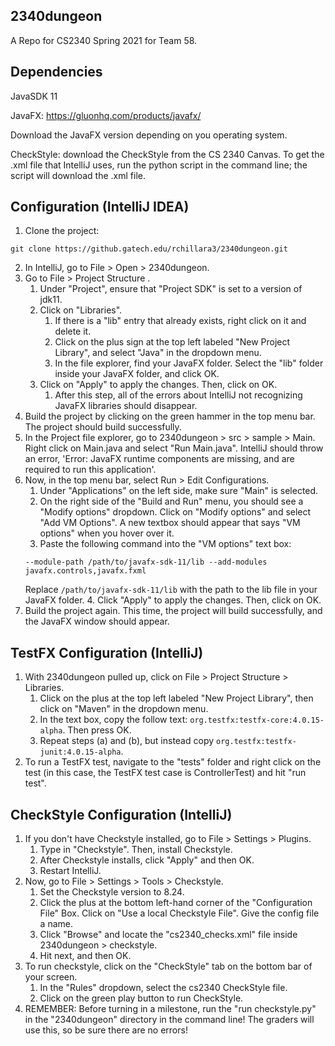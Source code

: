 ## 2340dungeon
A Repo for CS2340 Spring 2021 for Team 58.

## Dependencies
JavaSDK 11

JavaFX: https://gluonhq.com/products/javafx/

Download the JavaFX version depending on you operating system.

CheckStyle: download the CheckStyle from the CS 2340 Canvas. To get the .xml file that IntelliJ uses, run the python script in the command line; the script will download the .xml file.

## Configuration (IntelliJ IDEA)
1. Clone the project:
```
git clone https://github.gatech.edu/rchillara3/2340dungeon.git
```

2. In IntelliJ, go to File > Open > 2340dungeon.
3. Go to File > Project Structure .
    1. Under "Project", ensure that "Project SDK" is set to a version of jdk11.
    2. Click on "Libraries".
        1. If there is a "lib" entry that already exists, right click on it and delete it.
        2. Click on the plus sign at the top left labeled "New Project Library", and select "Java" in the dropdown menu.
        3. In the file explorer, find your JavaFX folder. Select the "lib" folder inside your JavaFX folder, and click OK.
    3. Click on "Apply" to apply the changes. Then, click on OK.
        1. After this step, all of the errors about IntelliJ not recognizing JavaFX libraries should disappear.
4. Build the project by clicking on the green hammer in the top menu bar. The project should build successfully.
5. In the Project file explorer, go to 2340dungeon > src > sample > Main. Right click on Main.java and select "Run Main.java". IntelliJ should throw an error, 'Error: JavaFX runtime components are missing, and are required to run this application'.
6. Now, in the top menu bar, select Run > Edit Configurations.
    1. Under "Applications" on the left side, make sure "Main" is selected.
    2. On the right side of the "Build and Run" menu, you should see a "Modify options" dropdown. Click on "Modify options" and select "Add VM Options". A new textbox should appear that says "VM options" when you hover over it.
    3. Paste the following command into the "VM options" text box:
    ```
    --module-path /path/to/javafx-sdk-11/lib --add-modules javafx.controls,javafx.fxml
    ```
    Replace  `/path/to/javafx-sdk-11/lib` with the path to the lib file in your JavaFX folder.
    4. Click "Apply" to apply the changes. Then, click on OK.
7. Build the project again. This time, the project will build successfully, and the JavaFX window should appear.

## TestFX Configuration (IntelliJ)
1. With 2340dungeon pulled up, click on File > Project Structure > Libraries.
   1. Click on the plus at the top left labeled "New Project Library", then click on "Maven" in the dropdown menu.
   2. In the text box, copy the follow text: `org.testfx:testfx-core:4.0.15-alpha`. Then press OK.
   3. Repeat steps (a) and (b), but instead copy `org.testfx:testfx-junit:4.0.15-alpha`.
2. To run a TestFX test, navigate to the "tests" folder and right click on the test (in this case, the TestFX test case is ControllerTest) and hit "run test".

## CheckStyle Configuration (IntelliJ)

1. If you don't have Checkstyle installed, go to File > Settings > Plugins. 
    1. Type in "Checkstyle". Then, install Checkstyle.
    2. After Checkstyle installs, click "Apply" and then OK. 
    3. Restart IntelliJ.
2. Now, go to File > Settings > Tools > Checkstyle.
    1. Set the Checkstyle version to 8.24.
    2. Click the plus at the bottom left-hand corner of the "Configuration File" Box. Click on "Use a local Checkstyle File". Give the config file a name.
    3. Click "Browse" and locate the "cs2340_checks.xml" file inside 2340dungeon > checkstyle.
    4. Hit next, and then OK.
3. To run checkstyle, click on the "CheckStyle" tab on the bottom bar of your screen.
    1. In the "Rules" dropdown, select the cs2340 CheckStyle file.
    2. Click on the green play button to run CheckStyle.
4. REMEMBER: Before turning in a milestone, run the "run checkstyle.py" in the "2340dungeon" directory in the command line! The graders will use this, so be sure there are no errors!  
